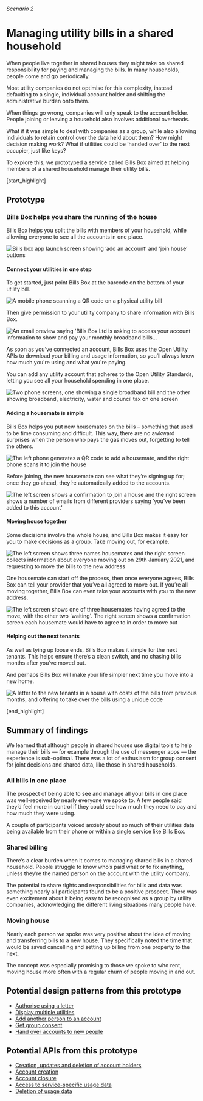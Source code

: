 ###### Scenario 2
# Managing utility bills in a shared household

When people live together in shared houses they might take on shared responsibility for paying and managing the bills. In many households, people come and go periodically.

Most utility companies do not optimise for this complexity, instead defaulting to a single, individual account holder and shifting the administrative burden onto them.

When things go wrong, companies will only speak to the account holder. People joining or leaving a household also involves additional overheads.

What if it was simple to deal with companies as a group, while also allowing individuals to retain control over the data held about them? How might decision making work? What if utilities could be &rsquo;handed over&rsquo; to the next occupier, just like keys?

To explore this, we prototyped a service called Bills Box aimed at helping members of a shared household manage their utility bills.

[start_highlight]

## Prototype
### Bills Box helps you share the running of the house

Bills Box helps you split the bills with members of your household, while allowing everyone to see all the accounts in one place.

![Bills box app launch screen showing &rsquo;add an account&rsquo; and &rsquo;join house&rsquo; buttons](/images/BillsBox_screen-1_v1.jpg)

#### Connect your utilities in one step

To get started, just point Bills Box at the barcode on the bottom of your utility bill.

![A mobile phone scanning a QR code on a physical utility bill](/images/BillsBox-scan-letter_v1.jpg)

Then give permission to your utility company to share information with Bills Box.

![An email preview saying 'Bills Box Ltd is asking to access your account information to show and pay your monthly broadband bills...](/images/BillsBox_screen-8_v1.jpg)

As soon as you&rsquo;ve connected an account, Bills Box uses the Open Utility APIs to download your billing and usage information, so you&rsquo;ll always know how much you're using and what you're paying.

You can add any utility account that adheres to the Open Utility Standards, letting you see all your household spending in one place.


![Two phone screens, one showing a single broadband bill and the other showing broadband, electricity, water and council tax on one screen](/images/BillsBox_screen-23_v1.jpg)


#### Adding a housemate is simple

Bills Box helps you put new housemates on the bills – something that used to be time consuming and difficult. This way, there are no awkward surprises when the person who pays the gas moves out, forgetting to tell the others.


![The left phone generates a QR code to add a housemate, and the right phone scans it to join the house](/images/BillsBox_screen-45_v1.jpg)

Before joining, the new housemate can see what they&rsquo;re signing up for; once they go ahead, they&rsquo;re automatically added to the accounts.

![The left screen shows a confirmation to join a house and the right screen shows a number of emails from different providers saying 'you've been added to this account'](/images/BillsBox_screen-67_v1.jpg)


#### Moving house together

Some decisions involve the whole house, and Bills Box makes it easy for you to make decisions as a group. Take moving out, for example.

![The left screen shows three names housemates and the right screen collects information about everyone moving out on 29th January 2021, and requesting to move the bills to the new address](/images/BillsBox_screen-910_v1.jpg)

One housemate can start off the process, then once everyone agrees, Bills Box can tell your provider that you&rsquo;ve all agreed to move out. If you&rsquo;re all moving together, Bills Box can even take your accounts with you to the new address.

![The left screen shows one of three housemates having agreed to the move, with the other two 'waiting'. The right screen shows a confirmation screen each housemate would have to agree to in order to move out](/images/BillsBox_screen-1112_v1.jpg)

#### Helping out the next tenants

As well as tying up loose ends, Bills Box makes it simple for the next tenants. This helps ensure there&rsquo;s a clean switch, and no chasing bills months after you&rsquo;ve moved out.

And perhaps Bills Box will make your life simpler next time you move into a new home.


![A letter to the new tenants in a house with costs of the bills from previous months, and offering to take over the bills using a unique code](/images/BillsBox-setup-bills-letter_v1.jpg)

[end_highlight]

## Summary of findings

We learned that although people in shared houses use digital tools to help manage their bills &mdash; for example through the use of messenger apps &mdash; the experience is sub-optimal.
There was a lot of enthusiasm for group consent for joint decisions and shared data, like those in shared households.


### All bills in one place

The prospect of being able to see and manage all your bills in one place was well-received by nearly everyone we spoke to. A few people said they&rsquo;d feel more in control if they could see how much they need to pay and how much they were using.

A couple of participants voiced anxiety about so much of their utilities data being available from their phone or within a single service like Bills Box.


### Shared billing

There&rsquo;s a clear burden when it comes to managing shared bills in a shared household. People struggle to know who&rsquo;s paid what or to fix anything, unless they&rsquo;re the named person on the account with the utility company.

The potential to share rights and responsibilities for bills and data was something nearly all participants found to be a positive prospect. There was even excitement about it being easy to be recognised as a group by utility companies, acknowledging the different living situations many people have.


### Moving house

Nearly each person we spoke was very positive about the idea of moving and transferring bills to a new house. They specifically noted the time that would be saved cancelling and setting up billing from one property to the next.

The concept was especially promising to those we spoke to who rent, moving house more often with a regular churn of people moving in and out.


## Potential design patterns from this prototype

* [Authorise using a letter](/potential-design-patterns-for-open-apis-in-the-utilities-sector#authoriseusingaletter)
* [Display multiple utilities](/potential-design-patterns-for-open-apis-in-the-utilities-sector#displaymultipleutilities)
* [Add another person to an account](/potential-design-patterns-for-open-apis-in-the-utilities-sector#addanotherpersontoanaccount)
* [Get group consent](/potential-design-patterns-for-open-apis-in-the-utilities-sector#getgroupconsent)
* [Hand over accounts to new people](/potential-design-patterns-for-open-apis-in-the-utilities-sector#handoveraccountstonewpeople)


## Potential APIs from this prototype

* [Creation, updates and deletion of account holders](/potential-open-apis-for-the-telecoms-sector#creationupdatesanddeletionofaccountholders)
* [Account creation](/potential-open-apis-for-the-telecoms-sector#accountcreation)
* [Account closure](/potential-open-apis-for-the-telecoms-sector#accountclosure)
* [Access to service-specific usage data](/potential-open-apis-for-the-telecoms-sector#accesstoservicespecificusagedata)
* [Deletion of usage data](/potential-open-apis-for-the-telecoms-sector#deletionofusagedata)
